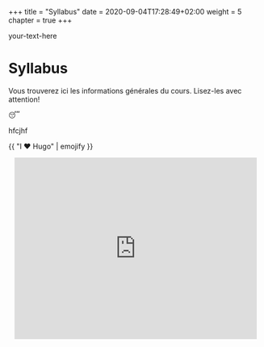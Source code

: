 +++
title = "Syllabus"
date = 2020-09-04T17:28:49+02:00
weight = 5
chapter = true
+++

<div style="text-align: left"> your-text-here </div>

# Syllabus 
<div style="text-align: left">Vous trouverez ici les informations générales du cours. Lisez-les avec attention!</div>

:sleeping:

hfcjhf

{{ "I :heart: Hugo" | emojify }}

<div style="text-align: center"><iframe src="https://giphy.com/embed/TNwRJDrAry7qU" width="480" height="360" frameBorder="0" class="giphy-embed" allowFullScreen></iframe></div>

